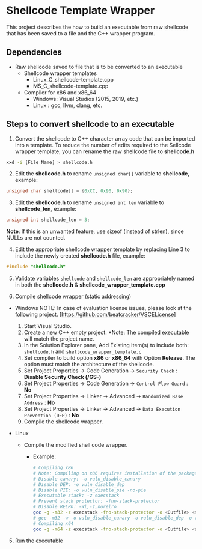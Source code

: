 # Shellcode Template Wrapper

This project describes the how to build an executable from raw shellcode that has been saved to a file and the C++ wrapper program.

## Dependencies

* Raw shellcode saved to file that is to be converted to an executable
  * Shellcode wrapper templates
    * Linux_C_shellcode-template.cpp
    * MS_C_shellcode-template.cpp
  * Compiler for x86 and x86_64
    * Windows: Visual Studios (2015, 2019, etc.)
    * Linux : gcc, llvm, clang, etc.

## Steps to convert shellcode to an executable

1. Convert the shellcode to C++ character array code that can be imported into a template.  To reduce the number of edits required to the Sellcode wrapper template, you can rename the raw shellcode file to  **shellcode.h**

```bash
xxd -i [File Name] > shellcode.h
```

2. Edit the **shellcode.h** to rename `unsigned char[]` variable to **shellcode**, example:  
```cpp
unsigned char shellcode[] = {0xCC, 0x90, 0x90};
```

3. Edit the **shellcode.h** to rename `unsigned int len` variable to **shellcode_len**, example:  
```cpp
unsigned int shellcode_len = 3;
```
**Note**:  If this is an unwanted feature, use sizeof (instead of strlen), since NULLs are not counted.  

4. Edit the appropriate shellcode wrapper template by replacing Line 3 to include the newly created **shellcode.h** file, example:
```cpp
#include "shellcode.h"
```

5. Validate variables `shellcode` and `shellcode_len` are appropriately named in both the **shellcode.h** & **shellcode_wrapper_template.cpp**

3. Compile shellcode wrapper (static addressing)

* Windows
  NOTE: In case of evaluation license issues, please look at the following project. [<https://github.com/beatcracker/VSCELicense>]
  1. Start Visual Studio.
  2. Create a new C++ empty project.  *Note: The compiled executable will match the project name.  
  3. In the Solution Explorer pane, Add Existing Item(s) to include both: `shellcode.h` and `shellcode_wrapper_template.c`  
  4. Set compiler to build option **x86** or **x86_64** with Option **Release**.  The option must match the architecture of the shellcode.  
  5. Set Project Properties -> Code Generation -> `Security Check` : **Disable Security Check (/GS-)**
  6. Set Project Properties -> Code Generation -> `Control Flow Guard` : **No**
  7. Set Project Properties -> Linker -> Advanced -> `Randomized Base Address` : **No**
  8. Set Project Properties -> Linker -> Advanced -> `Data Execution Prevention (DEP)` : **No**
  9. Compile the shellcode wrapper.

* Linux
  * Compile the modified shell code wrapper.
    * Example:

      ```bash
      # Compiling x86
      # Note: Compiling on x86 requires installation of the package: gcc-multilib
      # Disable canary: -o vuln_disable_canary
      # Disable DEP: -o vuln_disable_dep
      # Disable PIE: -o vuln_disable_pie -no-pie
      # Executable stack: -z execstack
      # Prevent stack protector: -fno-stack-protector
      # Disable RELRO: -Wl,-z,norelro
      gcc -g -m32 -z execstack -fno-stack-protector -o <Outfile> <shellcode template>
      # gcc -m32 -w -o vuln_disable_canary -o vuln_disable_dep -o vuln_disable_pie -no-pie -z execstack -fno-stack-protector -Wl,-z,-norelro -Wa,--execstack -o shell shell.cpp
      # Compiling x64
      gcc -g -m64 -z execstack -fno-stack-protector -o <Outfile> <shellcode template>
      ```

5. Run the executable

